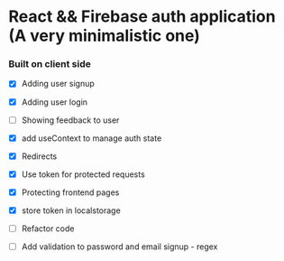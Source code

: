 # React && Firebase auth application (A very minimalistic one)

### Built on client side

- [x] Adding user signup
- [x] Adding user login
- [ ] Showing feedback to user
- [x] add useContext to manage auth state
- [x] Redirects
- [x] Use token for protected requests
- [x] Protecting frontend pages
- [x] store token in localstorage
- [ ] Refactor code
- [ ] Add validation to password and email signup - regex


